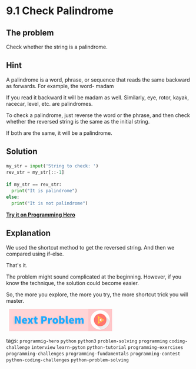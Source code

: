 # 9.1 Check Palindrome 

## The problem

Check whether the string is a palindrome.


## Hint
A palindrome is a word, phrase, or sequence that reads the same backward as forwards. For example, the word- madam

If you read it backward it will be madam as well. Similarly, eye, rotor, kayak, racecar, level, etc. are palindromes.

To check a palindrome, just reverse the word or the phrase, and then check whether the reversed string is the same as the initial string. 

If both are the same, it will be a palindrome.

## Solution
```python
my_str = input('String to check: ')
rev_str = my_str[::-1]

if my_str == rev_str:
  print("It is palindrome")
else:
  print("It is not palindrome")
```

**[Try it on Programming Hero](https://play.google.com/store/apps/details?id=com.learnprogramming.codecamp)**

## Explanation
We used the shortcut method to get the reversed string. And then we compared using if-else. 

That's it. 

The problem might sound complicated at the beginning. However, if you know the technique, the solution could become easier. 

So, the more you explore, the more you try, the more shortcut trick you will master.


&nbsp;
[![Next Page](../assets/next-button.png)](Dictionary-of-cubes.md)
&nbsp;

tags:  `programmig-hero`  `python`  `python3`  `problem-solving`  `programming`  `coding-challenge`  `interview`  `learn-pyton`  `python-tutorial`  `programming-exercises`  `programming-challenges`  `programming-fundamentals`  `programming-contest`  `python-coding-challenges`  `python-problem-solving`

